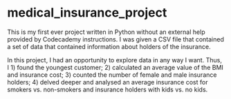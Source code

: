 # medical_insurance_project
This is my first ever project written in Python without an external help provided by Codecademy instructions. I was given a CSV file that contained a set of data that contained information about holders of the insurance.

In this project, I had an opportunity to explore data in any way I want. Thus, I 1) found the youngest customer; 2) calculated an average value of the BMI and insurance cost; 3) counted the number of female and male insurance holders; 4) delved deeper and analysed an average insurance cost for smokers vs. non-smokers and insurance holders with kids vs. no kids.
